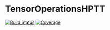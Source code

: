 # TensorOperationsHPTT

[![Build Status](https://github.com/Jutho/TensorOperationsHPTT.jl/actions/workflows/CI.yml/badge.svg?branch=main)](https://github.com/Jutho/TensorOperationsHPTT.jl/actions/workflows/CI.yml?query=branch%3Amain)
[![Coverage](https://codecov.io/gh/Jutho/TensorOperationsHPTT.jl/branch/main/graph/badge.svg)](https://codecov.io/gh/Jutho/TensorOperationsHPTT.jl)

